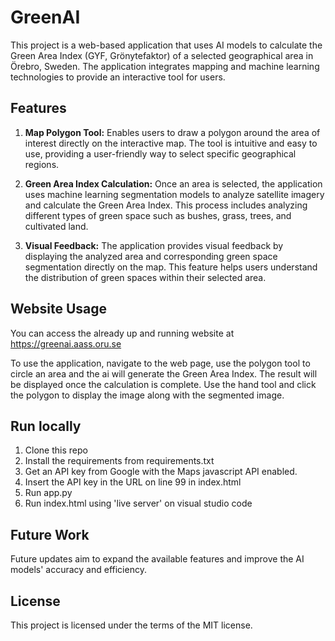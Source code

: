 # GreenAI

This project is a web-based application that uses AI models to calculate the Green Area Index (GYF, Grönytefaktor) of a selected geographical area in Örebro, Sweden. The application integrates mapping and machine learning technologies to provide an interactive tool for users.

## Features

1. **Map Polygon Tool:** Enables users to draw a polygon around the area of interest directly on the interactive map. The tool is intuitive and easy to use, providing a user-friendly way to select specific geographical regions.

2. **Green Area Index Calculation:** Once an area is selected, the application uses machine learning segmentation models to analyze satellite imagery and calculate the Green Area Index. This process includes analyzing different types of green space such as bushes, grass, trees, and cultivated land.

3. **Visual Feedback:** The application provides visual feedback by displaying the analyzed area and corresponding green space segmentation directly on the map. This feature helps users understand the distribution of green spaces within their selected area.

## Website Usage

You can access the already up and running website at https://greenai.aass.oru.se

To use the application, navigate to the web page, use the polygon tool to circle an area and the ai will generate the Green Area Index. The result will be displayed once the calculation is complete. Use the hand tool and click the polygon to display the image along with the segmented image.

## Run locally

1. Clone this repo
2. Install the requirements from requirements.txt
3. Get an API key from Google with the Maps javascript API enabled.
4. Insert the API key in the URL on line 99 in index.html
5. Run app.py
6. Run index.html using 'live server' on visual studio code
 
## Future Work

Future updates aim to expand the available features and improve the AI models' accuracy and efficiency.

## License

This project is licensed under the terms of the MIT license.
